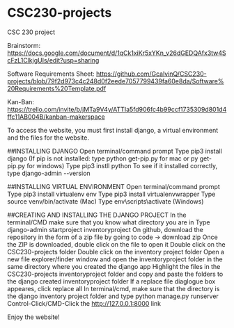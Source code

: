 # CSC230-projects
CSC 230 project 

Brainstorm: https://docs.google.com/document/d/1qCk1xiKr5xYKn_v26dGEDQAfx3tw4ScFzL1ClkjgUIs/edit?usp=sharing

Software Requirements Sheet: https://github.com/GcalvinQ/CSC230-projects/blob/79f2d973c4c248d0f2eede7057799439fa60e8da/Software%20Requirements%20Template.pdf

Kan-Ban: https://trello.com/invite/b/jMTa9V4y/ATTIa5fd906fc4b99ccf1735309d801d4ffc11AB004B/kanban-makerspace


To access the website, you must first install django, a virtual environment and the files for the website.

##INSTALLING DJANGO
Open terminal/command prompt
Type pip3 install django
(If pip is not installed: type python get-pip.py for mac or py get-pip.py for windows)
Type pip3 instll python
To see if it installed correctly, type django-admin --version

##INSTALLING VIRTUAL ENVIRONMENT
Open terminal/command prompt
Type pip3 install virtualenv env
Type pip3 install virtualenvwrapper
Type source venv/bin/activate (Mac)
Type env\scripts\activate (Windows)

##CREATING AND INSTALLING THE DJANGO PROJECT
In the terminal/CMD make sure that you know what directory you are in
Type django-admin startproject inventoryproject
On github, download the repository in the form of a zip file by going to code -> download zip
Once the ZIP is downloaded, double click on the file to open it
Double click on the CSC230-projects folder
Double click on the inventory project folder
Open a new file explorer/finder window and open the inventoryproject folder in the same directory where you created the django app
Highlight the files in the CSC230-projects inventoryproject folder and copy and paste the folders to the django created inventoryproject folder
If a replace file diaglogue box appeares, click replace all
In terminal/cmd, make sure that the directory is the django inventory project folder and type python manage.py runserver
Control-Click/CMD-Click the http://127.0.0.1:8000 link

Enjoy the website!

